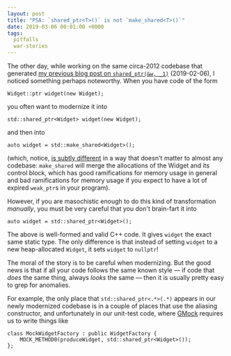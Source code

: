 ```yaml
---
layout: post
title: "PSA: `shared_ptr<T>()` is not `make_shared<T>()`"
date: 2019-03-06 00:01:00 +0000
tags:
  pitfalls
  war-stories
---
```


The other day, while working on the same circa-2012 codebase that generated
[my previous blog post on `shared_ptr(&w, _1)`](/blog/2019/02/06/boost-lambda-abuse) (2019-02-06),
I noticed something perhaps noteworthy. When you have code of the form

    Widget::ptr widget(new Widget);

you often want to modernize it into

    std::shared_ptr<Widget> widget(new Widget);

and then into

    auto widget = std::make_shared<Widget>();

(which, notice, [is subtly different](https://stackoverflow.com/a/20895705/1424877)
in a way that doesn't matter to almost any codebase: `make_shared` will merge the
allocations of the Widget and its control block, which has good ramifications for
memory usage in general and bad ramifications for memory usage if you expect to
have a lot of expired `weak_ptr`s in your program).

However, if you are masochistic enough to do this kind of transformation *manually*,
you must be very careful that you don't brain-fart it into

    auto widget = std::shared_ptr<Widget>();

The above is well-formed and valid C++ code. It gives `widget` the exact same static type.
The only difference is that instead of setting `widget` to a new heap-allocated `Widget`,
it sets `widget` to `nullptr`!

The moral of the story is to be careful when modernizing. But the good news is that if
all your code follows the same known style — if code that *does* the same thing,
always *looks* the same — then it is usually pretty easy to grep for anomalies.

For example, the only place that `std::shared_ptr<.*>(.*)` appears in our newly modernized
codebase is in a couple of places that use the aliasing constructor, and unfortunately
in our unit-test code, where [GMock](https://github.com/google/googletest/blob/master/googlemock/docs/CheatSheet.md)
requires us to write things like

    class MockWidgetFactory : public WidgetFactory {
        MOCK_METHOD0(produceWidget, std::shared_ptr<Widget>());
    };
